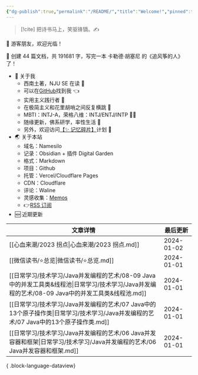 ```yaml
---
{"dg-publish":true,"permalink":"/README/","title":"Welcome!","pinned":true,"tags":["home","gardenEntry"],"noteIcon":"1","created":"2023-07-14T17:22:00.770+08:00","updated":"2023-12-27T17:25:36.868+08:00"}
---
```



> [!cite] 把诗书马上，笑驱锋镝。✍️

👋 游客朋友，欢迎光临！

<p><span>👏 创建 44 篇文档，共 191681 字，写完一本 卡勒德·胡塞尼 的《追风筝的人》了！</span></p>

- 🤔 关于我
  - 西南土著，NJU SE 在读 📖
  - 可以在[GitHub](https://github.com/XR-Y)找到我 👈
  - 实用主义践行者 🙌
  - 在极简主义和花里胡哨之间反复横跳 🤹
  - MBTI：INTJ-A，荣格八维：INTJ/ENTJ/INTP 🙋‍♂️
  - 随缘更新，佛系研学，率性生活 🎉
  - 另外，欢迎访问[【✨ 记忆碎片】](https://memos.xryu.top)计划 👀
- 🌏 关于本站
  - 域名：Namesilo
  - 记录：Obsidian + 插件 Digital Garden
  - 格式：Markdown
  - 项目：Github
  - 托管：Vercel/Cloudflare Pages
  - CDN：Cloudflare
  - 评论：Waline
  - 灵感收集：[Memos](https://usememos.com/)
  - 👉[RSS 订阅](https://xryu.top/feed.xml)
- 🆕 近期更新

| 文章详情                                                                                               | 最后更新       |
| -------------------------------------------------------------------------------------------------- | ---------- |
| [[心血来潮/2023 拐点\|心血来潮/2023 拐点.md]]                                                               | 2024-01-02 |
| [[微信读书/⭐总览\|微信读书/⭐总览.md]]                                                                       | 2024-01-01 |
| [[日常学习/技术学习/Java并发编程的艺术/08-09 Java中的并发工具类&线程池\|日常学习/技术学习/Java并发编程的艺术/08-09 Java中的并发工具类&线程池.md]] | 2024-01-01 |
| [[日常学习/技术学习/Java并发编程的艺术/07 Java中的13个原子操作类\|日常学习/技术学习/Java并发编程的艺术/07 Java中的13个原子操作类.md]]         | 2024-01-01 |
| [[日常学习/技术学习/Java并发编程的艺术/06 Java并发容器和框架\|日常学习/技术学习/Java并发编程的艺术/06 Java并发容器和框架.md]]               | 2024-01-01 |

{ .block-language-dataview}

